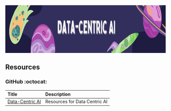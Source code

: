 <img src="https://raw.githubusercontent.com/ElizaLo/Data-Science/master/img/Data_Centric_AI.png" width="1050" height="150">

## Resources

### GitHub :octocat:

| Title | Description |
| :---         |          :--- |
|[Data-Centric AI](https://github.com/HazyResearch/data-centric-ai)|Resources for Data Centric AI|
